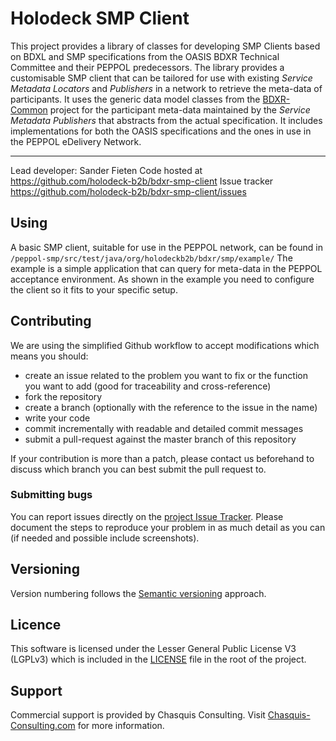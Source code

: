 # Holodeck SMP Client
This project provides a library of classes for developing SMP Clients based on BDXL and SMP specifications from the OASIS BDXR Technical Committee and their PEPPOL predecessors. The library provides a customisable SMP client that can be tailored for use with existing _Service Metadata Locators_ and _Publishers_ in a network to retrieve the meta-data of participants. It uses the generic data model classes from the [BDXR-Common](https://github.com/holodeck-b2b/bdxr-common) project for the participant meta-data maintained by the <i>Service Metadata Publishers</i> that abstracts from the actual specification. It includes implementations for both the OASIS specifications and the ones in use in the PEPPOL eDelivery Network.

__________________
Lead developer: Sander Fieten
Code hosted at https://github.com/holodeck-b2b/bdxr-smp-client
Issue tracker https://github.com/holodeck-b2b/bdxr-smp-client/issues

##  Using
A basic SMP client, suitable for use in the PEPPOL network, can be found in `/peppol-smp/src/test/java/org/holodeckb2b/bdxr/smp/example/`
The example is a simple application that can query for meta-data in the PEPPOL acceptance environment. As shown in the example you need to configure the client so it fits to your specific setup.

## Contributing
We are using the simplified Github workflow to accept modifications which means you should:
* create an issue related to the problem you want to fix or the function you want to add (good for traceability and cross-reference)
* fork the repository
* create a branch (optionally with the reference to the issue in the name)
* write your code
* commit incrementally with readable and detailed commit messages
* submit a pull-request against the master branch of this repository

If your contribution is more than a patch, please contact us beforehand to discuss which branch you can best submit the pull request to.

### Submitting bugs
You can report issues directly on the [project Issue Tracker](https://github.com/holodeck-b2b/bdxr-smp-client/issues).
Please document the steps to reproduce your problem in as much detail as you can (if needed and possible include screenshots).

## Versioning
Version numbering follows the [Semantic versioning](http://semver.org/) approach.

## Licence
This software is licensed under the Lesser General Public License V3 (LGPLv3) which is included in the [LICENSE](LICENSE) file in the root of the project.

## Support
Commercial support is provided by Chasquis Consulting. Visit [Chasquis-Consulting.com](http://chasquis-consulting.com/holodeck-b2b-support/) for more information.
